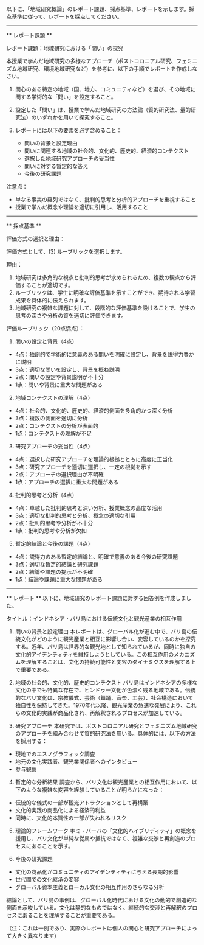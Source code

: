 以下に、「地域研究概論」のレポート課題、採点基準、レポートを示します。採点基準に従って、レポートを採点してください。

---------------------------------------
** レポート課題 **

レポート課題：地域研究における「問い」の探究

本授業で学んだ地域研究の多様なアプローチ（ポストコロニアル研究、フェミニズム地域研究、環境地域研究など）を参考に、以下の手順でレポートを作成しなさい。

1. 関心のある特定の地域（国、地方、コミュニティなど）を選び、その地域に関する学術的な「問い」を設定すること。

2. 設定した「問い」は、授業で学んだ地域研究の方法論（質的研究法、量的研究法）のいずれかを用いて探究すること。

3. レポートには以下の要素を必ず含めること：
   - 問いの背景と設定理由
   - 問いに関連する地域の社会的、文化的、歴史的、経済的コンテクスト
   - 選択した地域研究アプローチの妥当性
   - 問いに対する暫定的な答え
   - 今後の研究課題

注意点：
- 単なる事実の羅列ではなく、批判的思考と分析的アプローチを重視すること
- 授業で学んだ概念や理論を適切に引用し、活用すること

---------------------------------------
** 採点基準 **

評価方式の選択と理由：

評価方式として、(3) ルーブリックを選択します。

理由：
1. 地域研究は多角的な視点と批判的思考が求められるため、複数の観点から評価することが適切です。
2. ルーブリックは、学生に明確な評価基準を示すことができ、期待される学習成果を具体的に伝えられます。
3. 地域研究の複雑な課題に対して、段階的な評価基準を設けることで、学生の思考の深さや分析の質を適切に評価できます。

評価ルーブリック（20点満点）：

1. 問いの設定と背景（4点）
- 4点：独創的で学術的に意義のある問いを明確に設定し、背景を説得力豊かに説明
- 3点：適切な問いを設定し、背景を概ね説明
- 2点：問いの設定や背景説明が不十分
- 1点：問いや背景に重大な問題がある

2. 地域コンテクストの理解（4点）
- 4点：社会的、文化的、歴史的、経済的側面を多角的かつ深く分析
- 3点：複数の側面を適切に分析
- 2点：コンテクストの分析が表面的
- 1点：コンテクストの理解が不足

3. 研究アプローチの妥当性（4点）
- 4点：選択した研究アプローチを理論的根拠とともに高度に正当化
- 3点：研究アプローチを適切に選択し、一定の根拠を示す
- 2点：アプローチの選択理由が不明確
- 1点：アプローチの選択に重大な問題がある

4. 批判的思考と分析（4点）
- 4点：卓越した批判的思考と深い分析、授業概念の高度な活用
- 3点：適切な批判的思考と分析、概念の適切な引用
- 2点：批判的思考や分析が不十分
- 1点：批判的思考や分析が欠如

5. 暫定的結論と今後の課題（4点）
- 4点：説得力のある暫定的結論と、明確で意義のある今後の研究課題
- 3点：適切な暫定的結論と研究課題
- 2点：結論や課題の提示が不明確
- 1点：結論や課題に重大な問題がある

---------------------------------------
** レポート **
以下に、地域研究のレポート課題に対する回答例を作成しました。

タイトル：インドネシア・バリ島における伝統文化と観光産業の相互作用

1. 問いの背景と設定理由
本レポートは、グローバル化が進む中で、バリ島の伝統文化がどのように観光産業と相互に影響し合い、変容しているのかを探究する。近年、バリ島は世界的な観光地として知られているが、同時に独自の文化的アイデンティティを維持しようとしている。この相互作用のメカニズムを理解することは、文化の持続可能性と変容のダイナミクスを理解する上で重要である。

2. 地域の社会的、文化的、歴史的コンテクスト
バリ島はインドネシアの多様な文化の中でも特異な存在で、ヒンドゥー文化が色濃く残る地域である。伝統的なバリ文化は、宗教儀式、芸術（舞踊、音楽、工芸）、社会構造において独自性を保持してきた。1970年代以降、観光産業の急速な発展により、これらの文化的実践が商品化され、再解釈されるプロセスが加速している。

3. 研究アプローチ
本研究では、ポストコロニアル研究とフェミニズム地域研究のアプローチを組み合わせて質的研究法を用いる。具体的には、以下の方法を採用する：
- 現地でのエスノグラフィック調査
- 地元の文化実践者、観光業関係者へのインタビュー
- 参与観察

4. 暫定的な分析結果
調査から、バリ文化は観光産業との相互作用において、以下のような複雑な変容を経験していることが明らかになった：
- 伝統的な儀式の一部が観光アトラクションとして再構築
- 文化的実践の商品化による経済的利益
- 同時に、文化的本質性の一部が失われるリスク

5. 理論的フレームワーク
ホミ・バーバの「文化的ハイブリディティ」の概念を援用し、バリ文化が単純な従属や抵抗ではなく、複雑な交渉と再創造のプロセスにあることを示す。

6. 今後の研究課題
- 文化の商品化がコミュニティのアイデンティティに与える長期的影響
- 世代間での文化継承の変容
- グローバル資本主義とローカル文化の相互作用のさらなる分析

結論として、バリ島の事例は、グローバル化時代における文化の動的で創造的な側面を示唆している。文化は静的なものではなく、継続的な交渉と再解釈のプロセスにあることを理解することが重要である。

（注：これは一例であり、実際のレポートは個人の関心と研究アプローチによって大きく異なります）

